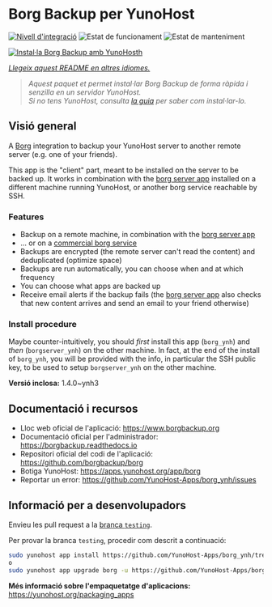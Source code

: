 <!--
N.B.: Aquest README ha estat generat automàticament per <https://github.com/YunoHost/apps/tree/master/tools/readme_generator>
NO s'ha de modificar manualment.
-->

# Borg Backup per YunoHost

[![Nivell d'integració](https://apps.yunohost.org/badge/integration/borg)](https://ci-apps.yunohost.org/ci/apps/borg/)
![Estat de funcionament](https://apps.yunohost.org/badge/state/borg)
![Estat de manteniment](https://apps.yunohost.org/badge/maintained/borg)

[![Instal·la Borg Backup amb YunoHosth](https://install-app.yunohost.org/install-with-yunohost.svg)](https://install-app.yunohost.org/?app=borg)

*[Llegeix aquest README en altres idiomes.](./ALL_README.md)*

> *Aquest paquet et permet instal·lar Borg Backup de forma ràpida i senzilla en un servidor YunoHost.*  
> *Si no tens YunoHost, consulta [la guia](https://yunohost.org/install) per saber com instal·lar-lo.*

## Visió general

A [Borg](https://borgbackup.readthedocs.io/en/stable/index.html#what-is-borgbackup) integration to backup your YunoHost server to another remote server (e.g. one of your friends).

This app is the "client" part, meant to be installed on the server to be backed up. It works in combination with the [borg server app](https://apps.yunohost.org/app/borgserver) installed on a different machine running YunoHost, or another borg service reachable by SSH.

### Features

- Backup on a remote machine, in combination with the [borg server app](https://apps.yunohost.org/app/borgserver)
- ... or on a [commercial borg service](https://www.borgbackup.org/support/commercial.html)
- Backups are encrypted (the remote server can't read the content) and deduplicated (optimize space)
- Backups are run automatically, you can choose when and at which frequency
- You can choose what apps are backed up
- Receive email alerts if the backup fails (the [borg server app](https://apps.yunohost.org/app/borgserver) also checks that new content arrives and send an email to your friend otherwise)

### Install procedure

Maybe counter-intuitively, you should *first* install this app (`borg_ynh`) and *then* (`borgserver_ynh`) on the other machine. In fact, at the end of the install of `borg_ynh`, you will be provided with the info, in particular the SSH public key, to be used to setup `borgserver_ynh` on the other machine.


**Versió inclosa:** 1.4.0~ynh3
## Documentació i recursos

- Lloc web oficial de l'aplicació: <https://www.borgbackup.org>
- Documentació oficial per l'administrador: <https://borgbackup.readthedocs.io>
- Repositori oficial del codi de l'aplicació: <https://github.com/borgbackup/borg>
- Botiga YunoHost: <https://apps.yunohost.org/app/borg>
- Reportar un error: <https://github.com/YunoHost-Apps/borg_ynh/issues>

## Informació per a desenvolupadors

Envieu les pull request a la [branca `testing`](https://github.com/YunoHost-Apps/borg_ynh/tree/testing).

Per provar la branca `testing`, procedir com descrit a continuació:

```bash
sudo yunohost app install https://github.com/YunoHost-Apps/borg_ynh/tree/testing --debug
o
sudo yunohost app upgrade borg -u https://github.com/YunoHost-Apps/borg_ynh/tree/testing --debug
```

**Més informació sobre l'empaquetatge d'aplicacions:** <https://yunohost.org/packaging_apps>
